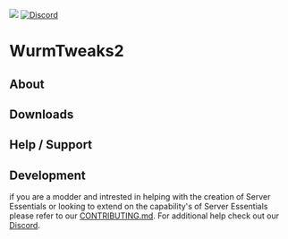 
[![](http://cf.way2muchnoise.eu/full_285078_downloads.svg)](https://www.curseforge.com/minecraft/mc-mods/wurmtweaks2) [![Discord](https://img.shields.io/discord/682329834667376730.svg)](https://discord.gg/P8caR6U)

# WurmTweaks2

## About

## Downloads

## Help / Support

## Development
if you are a modder and intrested in helping with the creation of Server Essentials or looking to extend on the capability's of Server Essentials please refer to our [CONTRIBUTING.md](CONTRIBUTING.md). For additional help check out our [Discord](https://discord.gg/P8caR6U).
